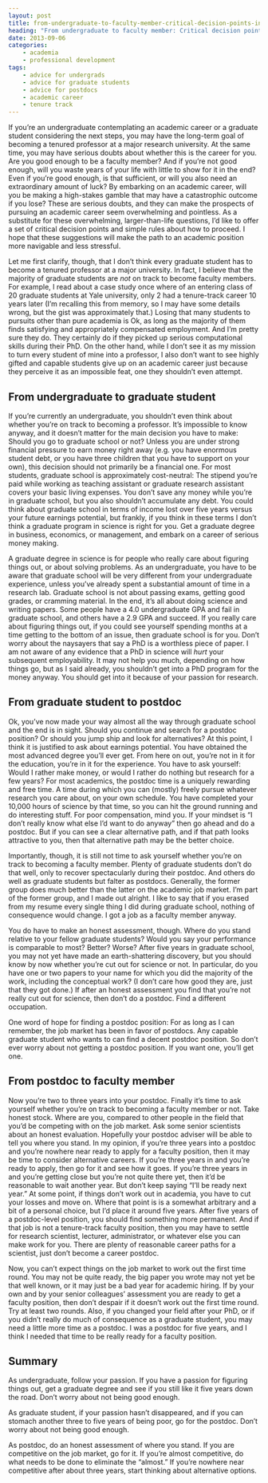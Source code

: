 ```yaml
---
layout: post
title: from-undergraduate-to-faculty-member-critical-decision-points-in-the-academic-career
heading: "From undergraduate to faculty member: Critical decision points in the academic career"
date: 2013-09-06
categories: 
    - academia
    - professional development
tags:
    - advice for undergrads
    - advice for graduate students
    - advice for postdocs
    - academic career
    - tenure track
---
```

If you’re an undergraduate contemplating an academic career or a graduate student considering the next steps, you may have the long-term goal of becoming a tenured professor at a major research university. At the same time, you may have serious doubts about whether this is the career for you. Are you good enough to be a faculty member? And if you’re not good enough, will you waste years of your life with little to show for it in the end? Even if you’re good enough, is that sufficient, or will you also need an extraordinary amount of luck? By embarking on an academic career, will you be making a high-stakes gamble that may have a catastrophic outcome if you lose? These are serious doubts, and they can make the prospects of pursuing an academic career seem overwhelming and pointless. As a substitute for these overwhelming, larger-than-life questions, I’d like to offer a set of critical decision points and simple rules about how to proceed. I hope that these suggestions will make the path to an academic position more navigable and less stressful.

<!--more-->

Let me first clarify, though, that I don’t think every graduate student has to become a tenured professor at a major university. In fact, I believe that the majority of graduate students are *not* on track to become faculty members. For example, I read about a case study once where of an entering class of 20 graduate students at Yale university, only 2 had a tenure-track career 10 years later (I’m recalling this from memory, so I may have some details wrong, but the gist was approximately that.) Losing that many students to pursuits other than pure academia is Ok, as long as the majority of them finds satisfying and appropriately compensated employment. And I’m pretty sure they do. They certainly do if they picked up serious computational skills during their PhD. On the other hand, while I don’t see it as my mission to turn every student of mine into a professor, I also don’t want to see highly gifted and capable students give up on an academic career just because they perceive it as an impossible feat, one they shouldn’t even attempt. 

## From undergraduate to graduate student

If you’re currently an undergraduate, you shouldn’t even think about whether you’re on track to becoming a professor. It’s impossible to know anyway, and it doesn’t matter for the main decision you have to make: Should you go to graduate school or not? Unless you are under strong financial pressure to earn money right away (e.g. you have enormous student debt, or you have three children that you have to support on your own), this decision should not primarily be a financial one. For most students, graduate school is approximately cost-neutral: The stipend you’re paid while working as teaching assistant or graduate research assistant covers your basic living expenses. You don’t save any money while you’re in graduate school, but you also shouldn’t accumulate any debt. You could think about graduate school in terms of income lost over five years versus your future earnings potential, but frankly, if you think in these terms I don’t think a graduate program in science is right for you. Get a graduate degree in business, economics, or management, and embark on a career of serious money making.

A graduate degree in science is for people who really care about figuring things out, or about solving problems. As an undergraduate, you have to be aware that graduate school will be very different from your undergraduate experience, unless you’ve already spent a substantial amount of time in a research lab. Graduate school is not about passing exams, getting good grades, or cramming material. In the end, it’s all about doing science and writing papers. Some people have a 4.0 undergraduate GPA and fail in graduate school, and others have a 2.9 GPA and succeed. If you really care about figuring things out, if you could see yourself spending months at a time getting to the bottom of an issue, then graduate school is for you. Don’t worry about the naysayers that say a PhD is a worthless piece of paper. I am not aware of any evidence that a PhD in science will *hurt* your subsequent employability. It may not help you much, depending on how things go, but as I said already, you shouldn’t get into a PhD program for the money anyway. You should get into it because of your passion for research. 

## From graduate student to postdoc

Ok, you’ve now made your way almost all the way through graduate school and the end is in sight. Should you continue and search for a postdoc position? Or should you jump ship and look for alternatives? At this point, I think it is justified to ask about earnings potential. You have obtained the most advanced degree you’ll ever get. From here on out, you’re not in it for the education, you’re in it for the experience. You have to ask yourself: Would I rather make money, or would I rather do nothing but research for a few years? For most academics, the postdoc time is a uniquely rewarding and free time. A time during which you can (mostly) freely pursue whatever research you care about, on your own schedule. You have completed your 10,000 hours of science by that time, so you can hit the ground running and do interesting stuff. For poor compensation, mind you. If your mindset is “I don’t really know what else I’d want to do anyway” then go ahead and do a postdoc. But if you can see a clear alternative path, and if that path looks attractive to you, then that alternative path may be the better choice.

Importantly, though, it is still not time to ask yourself whether you’re on track to becoming a faculty member. Plenty of graduate students don’t do that well, only to recover spectacularly during their postdoc. And others do well as graduate students but falter as postdocs. Generally, the former group does much better than the latter on the academic job market. I’m part of the former group, and I made out alright. I like to say that if you erased from my resume every single thing I did during graduate school, nothing of consequence would change. I got a job as a faculty member anyway.

You do have to make an honest assessment, though. Where do you stand relative to your fellow graduate students? Would you say your performance is comparable to most? Better? Worse? After five years in graduate school, you may not yet have made an earth-shattering discovery, but you should know by now whether you’re cut out for science or not. In particular, do you have one or two papers to your name for which you did the majority of the work, including the conceptual work? (I don’t care how good they are, just that they got done.) If after an honest assessment you find that you’re not really cut out for science, then don’t do a postdoc. Find a different occupation.

One word of hope for finding a postdoc position: For as long as I can remember, the job market has been in favor of postdocs. Any capable graduate student who wants to can find a decent postdoc position. So don’t ever worry about not getting a postdoc position. If you want one, you’ll get one.

## From postdoc to faculty member  

Now you’re two to three years into your postdoc. Finally it’s time to ask yourself whether you’re on track to becoming a faculty member or not. Take honest stock. Where are you, compared to other people in the field that you’d be competing with on the job market. Ask some senior scientists about an honest evaluation. Hopefully your postdoc adviser will be able to tell you where you stand. In my opinion, if you’re three years into a postdoc and you’re nowhere near ready to apply for a faculty position, then it may be time to consider alternative careers. If you’re three years in and you’re ready to apply, then go for it and see how it goes. If you’re three years in and you’re getting close but you’re not quite there yet, then it’d be reasonable to wait another year. But don’t keep saying “I’ll be ready next year.” At some point, if things don’t work out in academia, you have to cut your losses and move on. Where that point is is a somewhat arbitrary and a bit of a personal choice, but I’d place it around five years. After five years of a postdoc-level position, you should find something more permanent. And if that job is not a tenure-track faculty position, then you may have to settle for research scientist, lecturer, administrator, or whatever else you can make work for you. There are plenty of reasonable career paths for a scientist, just don’t become a career postdoc.

Now, you can’t expect things on the job market to work out the first time round. You may not be quite ready, the big paper you wrote may not yet be that well known, or it may just be a bad year for academic hiring. If by your own and by your senior colleagues’ assessment you are ready to get a faculty position, then don’t despair if it doesn’t work out the first time round. Try at least two rounds. Also, if you changed your field after your PhD, or if you didn’t really do much of consequence as a graduate student, you may need a little more time as a postdoc. I was a postdoc for five years, and I think I needed that time to be really ready for a faculty position.

## Summary

As undergraduate, follow your passion. If you have a passion for figuring things out, get a graduate degree and see if you still like it five years down the road. Don’t worry about not being good enough.

As graduate student, if your passion hasn’t disappeared, and if you can stomach another three to five years of being poor, go for the postdoc. Don’t worry about not being good enough.

As postdoc, do an honest assessment of where you stand. If you are competitive on the job market, go for it. If you’re almost competitive, do what needs to be done to eliminate the “almost.” If you’re nowhere near competitive after about three years, start thinking about alternative options.

